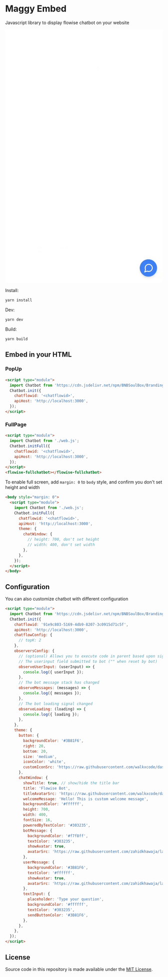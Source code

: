 <!-- markdownlint-disable MD030 -->

# Maggy Embed

Javascript library to display flowise chatbot on your website

![Flowise](https://github.com/FlowiseAI/FlowiseChatEmbed/blob/main/images/ChatEmbed.gif?raw=true)

Install:

```bash
yarn install
```

Dev:

```bash
yarn dev
```

Build:

```bash
yarn build
```

## Embed in your HTML

### PopUp

```html
<script type="module">
  import Chatbot from 'https://cdn.jsdelivr.net/npm/BNBSoulBox/Branding/dist/web.js';
  Chatbot.init({
    chatflowid: '<chatflowid>',
    apiHost: 'http://localhost:3000',
  });
</script>
```

### FullPage

```html
<script type="module">
  import Chatbot from './web.js';
  Chatbot.initFull({
    chatflowid: '<chatflowid>',
    apiHost: 'http://localhost:3000',
  });
</script>
<flowise-fullchatbot></flowise-fullchatbot>
```

To enable full screen, add `margin: 0` to <code>body</code> style, and confirm you don't set height and width

```html
<body style="margin: 0">
  <script type="module">
    import Chatbot from './web.js';
    Chatbot.initFull({
      chatflowid: '<chatflowid>',
      apiHost: 'http://localhost:3000',
      theme: {
        chatWindow: {
          // height: 700, don't set height
          // width: 400, don't set width
        },
      },
    });
  </script>
</body>
```

## Configuration

You can also customize chatbot with different configuration

```html
<script type="module">
  import Chatbot from 'https://cdn.jsdelivr.net/npm/BNBSoulBox/Branding/dist/web.js';
  Chatbot.init({
    chatflowid: '91e9c803-5169-4db9-8207-3c0915d71c5f',
    apiHost: 'http://localhost:3000',
    chatflowConfig: {
      // topK: 2
    },
    observersConfig: {
      // (optional) Allows you to execute code in parent based upon signal observations within the chatbot.
      // The userinput field submitted to bot ("" when reset by bot)
      observeUserInput: (userInput) => {
        console.log({ userInput });
      },
      // The bot message stack has changed
      observeMessages: (messages) => {
        console.log({ messages });
      },
      // The bot loading signal changed
      observeLoading: (loading) => {
        console.log({ loading });
      },
    },
    theme: {
      button: {
        backgroundColor: '#3B81F6',
        right: 20,
        bottom: 20,
        size: 'medium',
        iconColor: 'white',
        customIconSrc: 'https://raw.githubusercontent.com/walkxcode/dashboard-icons/main/svg/google-messages.svg',
      },
      chatWindow: {
        showTitle: true, // show/hide the title bar
        title: 'Flowise Bot',
        titleAvatarSrc: 'https://raw.githubusercontent.com/walkxcode/dashboard-icons/main/svg/google-messages.svg',
        welcomeMessage: 'Hello! This is custom welcome message',
        backgroundColor: '#ffffff',
        height: 700,
        width: 400,
        fontSize: 16,
        poweredByTextColor: '#303235',
        botMessage: {
          backgroundColor: '#f7f8ff',
          textColor: '#303235',
          showAvatar: true,
          avatarSrc: 'https://raw.githubusercontent.com/zahidkhawaja/langchain-chat-nextjs/main/public/parroticon.png',
        },
        userMessage: {
          backgroundColor: '#3B81F6',
          textColor: '#ffffff',
          showAvatar: true,
          avatarSrc: 'https://raw.githubusercontent.com/zahidkhawaja/langchain-chat-nextjs/main/public/usericon.png',
        },
        textInput: {
          placeholder: 'Type your question',
          backgroundColor: '#ffffff',
          textColor: '#303235',
          sendButtonColor: '#3B81F6',
        },
      },
    },
  });
</script>
```

## License

Source code in this repository is made available under the [MIT License](https://github.com/FlowiseAI/Flowise/blob/master/LICENSE.md).
